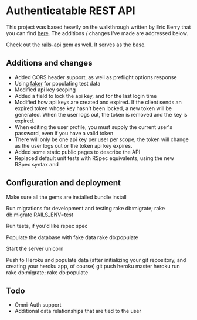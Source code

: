 # Authenticatable REST API

This project was based heavily on the walkthrough written by Eric Berry that you can find [here](http://coderberry.me/blog/2013/07/08/authentication-with-emberjs-part-1/ "Ember.js authentication project"). The additions / changes I've made are addressed below.

Check out the [rails-api](https://github.com/rails-api/rails-api "Rails-API GitHub project") gem as well. It serves as the base.

## Additions and changes

+ Added CORS header support, as well as preflight options response
+ Using [faker](https://github.com/stympy/faker "Faker gem") for populating test data
+ Modified api key scoping
+ Added a field to lock the api key, and for the last login time
+ Modified how api keys are created and expired. If the client sends an expired token whose key hasn't been locked, a new token will be generated. When the user logs out, the token is removed and the key is expired.
+ When editing the user profile, you must supply the current user's password, even if you have a valid token
+ There will only be one api key per user per scope, the token will change as the user logs out or the token api key expires.
+ Added some static public pages to describe the API
+ Replaced default unit tests with RSpec equivalents, using the new RSpec syntax and

## Configuration and deployment

Make sure all the gems are installed
    bundle install

Run migrations for development and testing
    rake db:migrate; rake db:migrate RAILS_ENV=test

Run tests, if you'd like
    rspec spec

Populate the database with fake data
    rake db:populate

Start the server
    unicorn

Push to Heroku and populate data (after initializing your git repository, and creating your heroku app, of course)
    git push heroku master
    heroku run rake db:migrate; rake db:populate

## Todo

+ Omni-Auth support
+ Additional data relationships that are tied to the user
